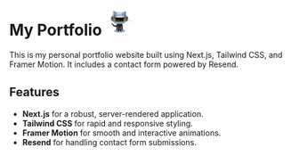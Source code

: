
# My Portfolio <img src="https://github.com/PrittoRuban/PrittoRuban/blob/main/img/robot.gif" width="50px" height="50px"/> 

This is my personal portfolio website built using Next.js, Tailwind CSS, and Framer Motion. It includes a contact form powered by Resend.

## Features

- **Next.js** for a robust, server-rendered application.
- **Tailwind CSS** for rapid and responsive styling.
- **Framer Motion** for smooth and interactive animations.
- **Resend** for handling contact form submissions.

